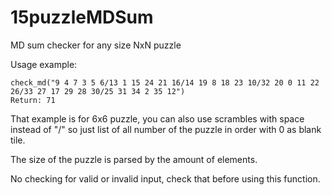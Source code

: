 # 15puzzleMDSum
MD sum checker for any size NxN puzzle

Usage example:

```
check_md("9 4 7 3 5 6/13 1 15 24 21 16/14 19 8 18 23 10/32 20 0 11 22 26/33 27 17 29 28 30/25 31 34 2 35 12")
Return: 71
```

That example is for 6x6 puzzle, you can also use scrambles with space instead of "/" so just list of all number of the puzzle in order with 0 as blank tile.

The size of the puzzle is parsed by the amount of elements.

No checking for valid or invalid input, check that before using this function.
